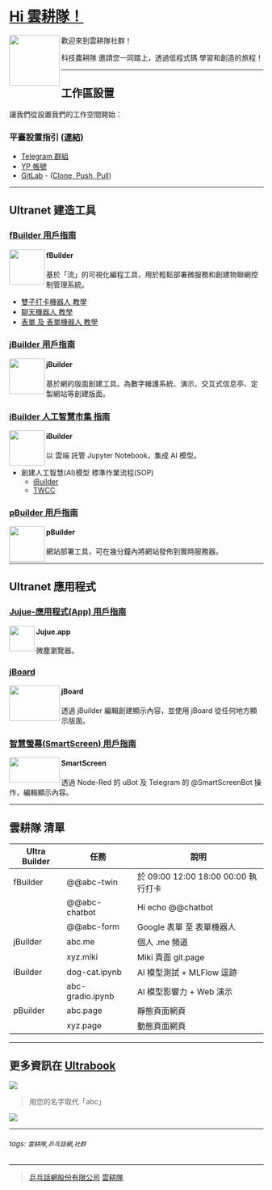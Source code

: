 # [Hi 雲耕隊！](https://clouder.ypcloud.com/)

[<img align="left" height="100" src="https://i.imgur.com/sl2xU5X.png">](https://clouder.ypcloud.com/)

歡迎來到雲耕隊社群！

科技農耕隊 邀請您一同踏上，透過低程式碼 學習和創造的旅程！

---

## 工作區設置

讓我們從設置我們的工作空間開始：

### 平臺設置指引 ([連結](https://github.com/YPCloudInc/Clouder/blob/main/%E6%BC%A2%E8%AA%9E/md/%E8%A8%AD%E7%BD%AE.md))

- [Telegram 群組](https://telegram.org/)
- [YP 帳號](https://account.ypcloud.com/#/login)
- [GitLab](https://gitlab.com/) - ([Clone, Push, Pull](https://github.com/YPCloudInc/Clouder/blob/main/md/git-clone.md))

---

## Ultranet 建造工具

### [fBuilder 用戶指南](https://github.com/motebus/ultrabook/tree/main/Ultranet%20Apps/fBuilder)

[<img align="left" width="70" height="70" src="https://i.imgur.com/lWgj5Fr.jpg" />](https://run.ypcloud.com/)

#### fBuilder
基於「流」的可視化編程工具，用於輕鬆部署微服務和創建物聯網控制管理系統。

- [雙子打卡機器人 教學](https://github.com/YPCloudInc/Clouder/blob/main/%E6%BC%A2%E8%AA%9E/md/%E9%9B%99%E5%AD%90.md)
- [聊天機器人 教學](https://github.com/YPCloudInc/Clouder/blob/main/%E6%BC%A2%E8%AA%9E/md/%E8%81%8A%E5%A4%A9%E6%A9%9F%E5%99%A8%E4%BA%BA.md)  
- [表單 及 表單機器人 教學](https://github.com/YPCloudInc/Clouder/blob/main/md/form.md)

### [jBuilder 用戶指南](https://github.com/motebus/ultrabook/tree/main/Ultranet%20Apps/jBuilder)

[<img align="left" height="70" src="https://i.imgur.com/p9jaFdK.png">](https://run.ypcloud.com/)

#### jBuilder
基於網的版面創建工具。為數字維護系統、演示、交互式信息亭、定製網站等創建版面。

### [iBuilder 人工智慧市集 指南](https://github.com/YPCloudInc/Clouder/blob/main/md/aim.md)

[<img align="left" height="70" src="https://i.imgur.com/hRUqgoP.png">](https://run.ypcloud.com/)

#### iBuilder
以 雲端 託管 Jupyter Notebook，集成 AI 模型。

- 創建人工智慧(AI)模型 標準作業流程(SOP)
  - [iBuilder](https://github.com/YPCloudInc/Clouder/blob/main/md/iBuilder.md)
  - [TWCC](https://github.com/YPCloudInc/Clouder/blob/main/md/TWCC.md)

### [pBuilder 用戶指南](https://github.com/motebus/ultrabook/blob/main/Ultranet%20Apps/pBuilder%20User%20Guide.md)

[<img align="left" height="70" src="https://i.imgur.com/gLlkmXT.png">](https://run.ypcloud.com/)

#### pBuilder
網站部署工具，可在幾分鐘內將網站發佈到實時服務器。

---

## Ultranet 應用程式

### [Jujue-應用程式(App) 用戶指南](https://github.com/motebus/ultrabook/blob/main/Ultranet%20Apps/jujue-app%20User%20Guide.md)

[<img align="left" height="50" src="https://i.imgur.com/D0BZj5F.png" />](https://jujue.app/browser)

#### Jujue.app
微塵瀏覽器。

### [jBoard](https://jboard.ypcloud.com/)

[<img align="left" width="100" height="70" src="https://i.imgur.com/5rrq8ur.png" />](https://jboard.ypcloud.com/)

#### jBoard
透過 jBuilder 編輯創建顯示內容，並使用 jBoard 從任何地方顯示版面。

### [智慧螢幕(SmartScreen) 用戶指南](https://github.com/motebus/ultrabook/blob/main/Ultranet%20Apps/SmartScreen%20User%20Guide.md)

[<img align="left" width="100" height="50" src="https://i.imgur.com/Jl3YyH9.png" />](https://smartscreen.tv)

#### SmartScreen
透過 Node-Red 的 uBot 及 Telegram 的 @SmartScreenBot 操作，編輯顯示內容。

---

## 雲耕隊 清單

| Ultra Builder | 任務 | 說明 |
| -------- | -------- | -------- |
| fBuilder | @@abc-twin | 於 09:00 12:00 18:00 00:00 執行打卡 |
| | @@abc-chatbot | Hi echo @@chatbot |
| | @@abc-form | Google 表單 至 表單機器人 |
| jBuilder | abc.me | 個人 .me 頻道 |
| | xyz.miki | Miki 頁面 git.page |
| iBuilder | dog-cat.ipynb | Al 模型測試 + MLFlow 逕跡 |
| | abc-gradio.ipynb | Al 模型影響力 + Web 演示 |
| pBuilder | abc.page | 靜態頁面網頁 |
| | xyz.page | 動態頁面網頁 |

---
更多資訊在 [Ultrabook](https://github.com/motebus/ultrabook)
---

[![](https://user-images.githubusercontent.com/116076967/198514847-13ff6bc1-893d-4f5d-9f0a-4efabbe2aded.jpeg)](https://clouder.ypcloud.com/)
> 用您的名字取代「abc」

[<img src="https://i.imgur.com/FTdU6lQ.jpg" width=auto height=auto>](https://clouder.ypcloud.com/)

---
###### tags: `雲耕隊`,`乒乓話網`,`社群` 
---
> [乒乓話網股份有限公司](https://www.ypcloud.com)
> [雲耕隊](https://clouder.ypcloud.com)
